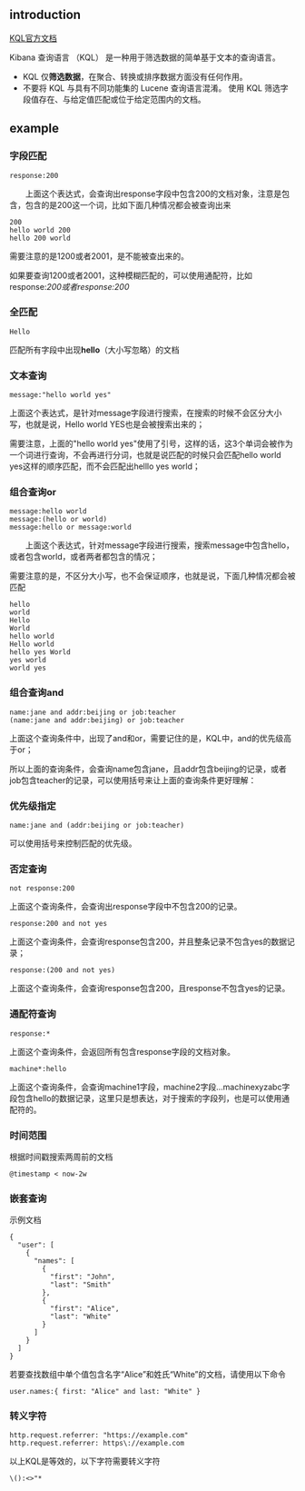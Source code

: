 
## introduction
[KQL官方文档](https://www.elastic.co/guide/en/kibana/8.10/kuery-query.html) 

Kibana 查询语言 （KQL） 是一种用于筛选数据的简单基于文本的查询语言。

* KQL 仅**筛选数据**，在聚合、转换或排序数据方面没有任何作用。
* 不要将 KQL 与具有不同功能集的 Lucene 查询语言混淆。
使用 KQL 筛选字段值存在、与给定值匹配或位于给定范围内的文档。


## example

### 字段匹配
```
response:200
```
　　上面这个表达式，会查询出response字段中包含200的文档对象，注意是包含，包含的是200这一个词，比如下面几种情况都会被查询出来
```
200
hello world 200
hello 200 world
```
需要注意的是1200或者2001，是不能被查出来的。

如果要查询1200或者2001，这种模糊匹配的，可以使用通配符，比如response:*200或者response:200*

### 全匹配

```
Hello
```

匹配所有字段中出现**hello**（大小写忽略）的文档

### 文本查询
```
message:"hello world yes"
```

上面这个表达式，是针对message字段进行搜索，在搜索的时候不会区分大小写，也就是说，Hello world YES也是会被搜索出来的；

需要注意，上面的"hello world yes"使用了引号，这样的话，这3个单词会被作为一个词进行查询，不会再进行分词，也就是说匹配的时候只会匹配hello world yes这样的顺序匹配，而不会匹配出helllo yes world；



### 组合查询or
```
message:hello world
message:(hello or world)
message:hello or message:world
```
　　上面这个表达式，针对message字段进行搜索，搜索message中包含hello，或者包含world，或者两者都包含的情况；

需要注意的是，不区分大小写，也不会保证顺序，也就是说，下面几种情况都会被匹配

```
hello
world
Hello
World
hello world
Hello world
hello yes World
yes world
world yes

```





### 组合查询and

```
name:jane and addr:beijing or job:teacher
(name:jane and addr:beijing) or job:teacher
```

上面这个查询条件中，出现了and和or，需要记住的是，KQL中，and的优先级高于or；

所以上面的查询条件，会查询name包含jane，且addr包含beijing的记录，或者job包含teacher的记录，可以使用括号来让上面的查询条件更好理解：



### 优先级指定

```
name:jane and (addr:beijing or job:teacher)
```

可以使用括号来控制匹配的优先级。



### 否定查询

```
not response:200
```

上面这个查询条件，会查询出response字段中不包含200的记录。



```
response:200 and not yes
```

上面这个查询条件，会查询response包含200，并且整条记录不包含yes的数据记录；



```
response:(200 and not yes)
```

上面这个查询条件，会查询response包含200，且response不包含yes的记录。



### 通配符查询

```
response:*
```

上面这个查询条件，会返回所有包含response字段的文档对象。

```
machine*:hello
```

上面这个查询条件，会查询machine1字段，machine2字段...machinexyzabc字段包含hello的数据记录，这里只是想表达，对于搜索的字段列，也是可以使用通配符的。

### 时间范围

根据时间戳搜索两周前的文档
```
@timestamp < now-2w
```

### 嵌套查询

示例文档
```
{
  "user": [
    {
      "names": [
        {
          "first": "John",
          "last": "Smith"
        },
        {
          "first": "Alice",
          "last": "White"
        }
      ]
    }
  ]
}
```

若要查找数组中单个值包含名字“Alice”和姓氏“White”的文档，请使用以下命令

```
user.names:{ first: "Alice" and last: "White" }
```


### 转义字符

```
http.request.referrer: "https://example.com"
http.request.referrer: https\://example.com
```
以上KQL是等效的，以下字符需要转义字符

```
\():<>"*
```

